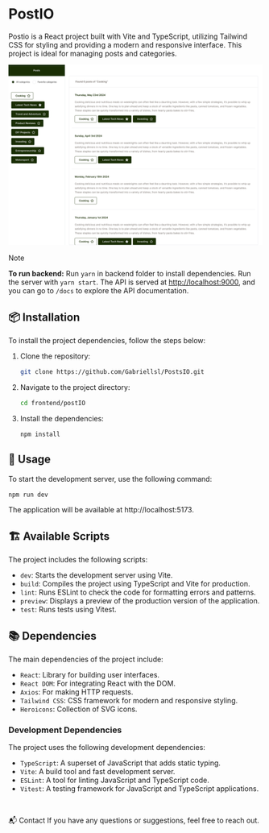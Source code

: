 # PostIO

Postio is a React project built with Vite and TypeScript, utilizing Tailwind CSS for styling and providing a modern and responsive interface. This project is ideal for managing posts and categories.

![Prototype](https://github.com/Gabriellsl/PostsIO/blob/main/design.png)

> [!note]
> **To run backend:** Run `yarn` in backend folder to install dependencies. Run the server with `yarn start`. The API is served at [http://localhost:9000](http://localhost:9000/), and you can go to `/docs` to explore the API documentation.

## 📦 Installation

To install the project dependencies, follow the steps below:

1. Clone the repository:
   ```bash
   git clone https://github.com/Gabriellsl/PostsIO.git

2. Navigate to the project directory:
   ```bash
   cd frontend/postIO

3. Install the dependencies:
   ```bash
   npm install

## 🚀 Usage

To start the development server, use the following command:
```bash
npm run dev
```

The application will be available at http://localhost:5173.

## 🏗️ Available Scripts
The project includes the following scripts:

- `dev`: Starts the development server using Vite.
- `build`: Compiles the project using TypeScript and Vite for production.
- `lint`: Runs ESLint to check the code for formatting errors and patterns.
- `preview`: Displays a preview of the production version of the application.
- `test`: Runs tests using Vitest.

## 📚 Dependencies
The main dependencies of the project include:

- `React`: Library for building user interfaces.
- `React DOM`: For integrating React with the DOM.
- `Axios`: For making HTTP requests.
- `Tailwind CSS`: CSS framework for modern and responsive styling.
- `Heroicons`: Collection of SVG icons.

### Development Dependencies
The project uses the following development dependencies:

- `TypeScript`: A superset of JavaScript that adds static typing.
- `Vite`: A build tool and fast development server.
- `ESLint`: A tool for linting JavaScript and TypeScript code.
- `Vitest`: A testing framework for JavaScript and TypeScript applications.

</br>

📬 Contact
If you have any questions or suggestions, feel free to reach out.


